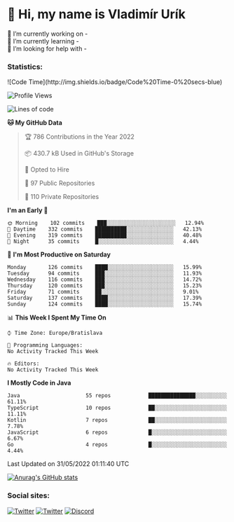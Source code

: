 <h1> 👋 Hi, my name is Vladimír Urík</h1>
<p>
 🔭 I’m currently working on -<br>
 🌱 I’m currently learning -<br>
 🤔 I’m looking for help with -<br>
</p>
<h3>Statistics:</h3>
<!--START_SECTION:waka-->
![Code Time](http://img.shields.io/badge/Code%20Time-0%20secs-blue)

![Profile Views](http://img.shields.io/badge/Profile%20Views-7-blue)

![Lines of code](https://img.shields.io/badge/From%20Hello%20World%20I%27ve%20Written-2%20Million%20lines%20of%20code-blue)

**🐱 My GitHub Data** 

> 🏆 786 Contributions in the Year 2022
 > 
> 📦 430.7 kB Used in GitHub's Storage 
 > 
> 💼 Opted to Hire
 > 
> 📜 97 Public Repositories 
 > 
> 🔑 110 Private Repositories  
 > 
**I'm an Early 🐤** 

```text
🌞 Morning    102 commits    ███░░░░░░░░░░░░░░░░░░░░░░   12.94% 
🌆 Daytime    332 commits    ██████████░░░░░░░░░░░░░░░   42.13% 
🌃 Evening    319 commits    ██████████░░░░░░░░░░░░░░░   40.48% 
🌙 Night      35 commits     █░░░░░░░░░░░░░░░░░░░░░░░░   4.44%

```
📅 **I'm Most Productive on Saturday** 

```text
Monday       126 commits    ████░░░░░░░░░░░░░░░░░░░░░   15.99% 
Tuesday      94 commits     ███░░░░░░░░░░░░░░░░░░░░░░   11.93% 
Wednesday    116 commits    ███░░░░░░░░░░░░░░░░░░░░░░   14.72% 
Thursday     120 commits    ███░░░░░░░░░░░░░░░░░░░░░░   15.23% 
Friday       71 commits     ██░░░░░░░░░░░░░░░░░░░░░░░   9.01% 
Saturday     137 commits    ████░░░░░░░░░░░░░░░░░░░░░   17.39% 
Sunday       124 commits    ████░░░░░░░░░░░░░░░░░░░░░   15.74%

```


📊 **This Week I Spent My Time On** 

```text
⌚︎ Time Zone: Europe/Bratislava

💬 Programming Languages: 
No Activity Tracked This Week

🔥 Editors: 
No Activity Tracked This Week

```

**I Mostly Code in Java** 

```text
Java                     55 repos            ███████████████░░░░░░░░░░   61.11% 
TypeScript               10 repos            ██░░░░░░░░░░░░░░░░░░░░░░░   11.11% 
Kotlin                   7 repos             ██░░░░░░░░░░░░░░░░░░░░░░░   7.78% 
JavaScript               6 repos             █░░░░░░░░░░░░░░░░░░░░░░░░   6.67% 
Go                       4 repos             █░░░░░░░░░░░░░░░░░░░░░░░░   4.44%

```



 Last Updated on 31/05/2022 01:11:40 UTC
<!--END_SECTION:waka-->

[![Anurag's GitHub stats](https://github-readme-stats.vercel.app/api?username=vladimir-urik)](https://github.com/anuraghazra/github-readme-stats)

<h3>Social sites:</h3>
<p><a href="https://twitter.com/GGGEDR" target="_blank"><img alt="Twitter" src="https://img.shields.io/badge/twitter-%231DA1F2.svg?&style=for-the-badge&logo=twitter&logoColor=white" /></a> <a href="https://www.reddit.com/user/GGGEDR" target="_blank"><img alt="Twitter" src="https://img.shields.io/badge/reddit-%23FE6262.svg?&style=for-the-badge&logo=reddit&logoColor=white" /></a> <a href="https://discord.com/users/535708984959827978" target="_blank"><img alt="Discord" src="https://img.shields.io/badge/discord-%235865f2.svg?&style=for-the-badge&logo=discord&logoColor=white" />
</p>

